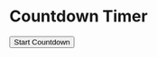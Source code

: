 <!DOCTYPE html>
<html lang="en">
<head>
  <meta charset="UTF-8">
  <meta name="viewport" content="width=device-width, initial-scale=1.0">
  <title>Countdown Timer</title>
</head>
<body>
  <h1>Countdown Timer</h1>
  <button onclick="startCountdown(10)">Start Countdown</button>
  <div id="timer"></div>

  <script>
    function startCountdown(time_sec) {
      var timerElement = document.getElementById("timer");
      var interval = setInterval(function() {
        if (time_sec === 0) {
          clearInterval(interval);
          timerElement.textContent = "Stop";
          return;
        }
        var mins = Math.floor(time_sec / 60);
        var secs = time_sec % 60;
        var timeformat = mins.toString().padStart(2, '0') + ':' + secs.toString().padStart(2, '0');
        timerElement.textContent = timeformat;
        time_sec--;
      }, 1000);
    }
  </script>
</body>
</html>
